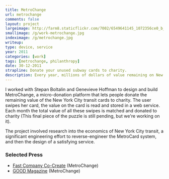 ```yaml
---
title: MetroChange
url: metrochange
comments: false
layout: project
largeimage: http://farm8.staticflickr.com/7002/6549641145_1072356ce0_b_d.jpg
smallimage: /g/work-metrochange.jpg
indeximage: /g/metrochange.jpg
writeup: 
type: device, service
year: 2011
categories: [work]
tags: [metrochange, philanthropy]
date: 30-12-2011
strapline: Donate your unused subway cards to charity.
description: Every year, millions of dollars of value remaining on New York City transit cards is lost or discarded. What if that value could be put to an alternative use?  
---
```

I worked with Stepan Boltalin and Genevieve Hoffman to design and build MetroChange, a micro-donation platform that lets people donate the remaining value of the New York City transit cards to charity. The user swipes her card, the value on the card is read and stored in a web service. Each month the total value of all these swipes is matched and donated to charity (This final piece of the puzzle is still pending, but we're working on it).

The project involved research into the economics of New York City transit, a significant engineering effort to reverse-engineer the MetroCard system, and then the design of a satisfying service.

### Selected Press
* <a href="http://www.fastcocreate.com/1679328/how-they-did-it-the-high-and-low-tech-behind-metrochange">Fast Company Co-Create</a> (MetroChange)
* <a href="http://www.good.is/post/spare-change-for-social-change-can-wasted-subway-fees-be-used-for-public-good/">GOOD Magazine</a> (MetroChange)